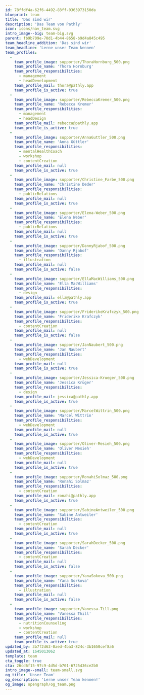 ```yaml
---
id: 78ffdf4a-62f6-4492-83ff-0363973150da
blueprint: team
title: 'Das sind wir'
description: 'Das Team von Pathly'
icon: icons/nav_team.svg
intro_image--big: team-big.svg
parent: fb9b709e-70d1-4b44-8658-b9d4a845c495
team_headline_addition: 'Das sind wir'
team_headline: 'Lerne unser Team kennen'
team_profiles:
  -
    team_profile_image: supporter/ThoraHornburg_500.png
    team_profile_name: 'Thora Hornburg'
    team_profile_responsibilities:
      - management
      - headDevelopment
    team_profile_mail: thora@pathly.app
    team_profile_is_active: true
  -
    team_profile_image: supporter/RebeccaKremer_500.png
    team_profile_name: 'Rebecca Kremer'
    team_profile_responsibilities:
      - management
      - headDesign
    team_profile_mail: rebecca@pathly.app
    team_profile_is_active: true
  -
    team_profile_image: supporter/AnnaGuttler_500.png
    team_profile_name: 'Anna Güttler'
    team_profile_responsibilities:
      - mentalHealthCoach
      - workshop
      - contentCreation
    team_profile_mail: null
    team_profile_is_active: true
  -
    team_profile_image: supporter/Christine_Farbe_500.png
    team_profile_name: 'Christine Deder'
    team_profile_responsibilities:
      - publicRelations
    team_profile_mail: null
    team_profile_is_active: true
  -
    team_profile_image: supporter/Elena-Weber_500.png
    team_profile_name: 'Elena Weber'
    team_profile_responsibilities:
      - publicRelations
    team_profile_mail: null
    team_profile_is_active: true
  -
    team_profile_image: supporter/DannyRjabof_500.png
    team_profile_name: 'Danny Rjabof'
    team_profile_responsibilities:
      - illustration
    team_profile_mail: null
    team_profile_is_active: false
  -
    team_profile_image: supporter/EllaMacWilliams_500.png
    team_profile_name: 'Ella MacWilliams'
    team_profile_responsibilities:
      - design
    team_profile_mail: ella@pathly.app
    team_profile_is_active: true
  -
    team_profile_image: supporter/FriderikeKrafczyk_500.png
    team_profile_name: 'Friderike Krafczyk'
    team_profile_responsibilities:
      - contentCreation
    team_profile_mail: null
    team_profile_is_active: false
  -
    team_profile_image: supporter/JanNaubert_500.png
    team_profile_name: 'Jan Naubert'
    team_profile_responsibilities:
      - webDevelopment
    team_profile_mail: null
    team_profile_is_active: true
  -
    team_profile_image: supporter/Jessica-Krueger_500.png
    team_profile_name: 'Jessica Krüger'
    team_profile_responsibilities:
      - design
    team_profile_mail: jessica@pathly.app
    team_profile_is_active: true
  -
    team_profile_image: supporter/MarcelWittrin_500.png
    team_profile_name: 'Marcel Wittrin'
    team_profile_responsibilities:
      - webDevelopment
    team_profile_mail: null
    team_profile_is_active: true
  -
    team_profile_image: supporter/Oliver-Mesieh_500.png
    team_profile_name: 'Oliver Mesieh'
    team_profile_responsibilities:
      - webDevelopment
    team_profile_mail: null
    team_profile_is_active: true
  -
    team_profile_image: supporter/RonahiSolmaz_500.png
    team_profile_name: 'Ronahi Solmaz'
    team_profile_responsibilities:
      - contentCreation
    team_profile_mail: ronahi@pathly.app
    team_profile_is_active: true
  -
    team_profile_image: supporter/SabineAntweiler_500.png
    team_profile_name: 'Sabine Antweiler'
    team_profile_responsibilities:
      - contentCreation
    team_profile_mail: null
    team_profile_is_active: true
  -
    team_profile_image: supporter/SarahDecker_500.png
    team_profile_name: 'Sarah Decker'
    team_profile_responsibilities:
      - contentCreation
    team_profile_mail: null
    team_profile_is_active: false
  -
    team_profile_image: supporter/YanaSokova_500.png
    team_profile_name: 'Yana Sorkova'
    team_profile_responsibilities:
      - illustration
    team_profile_mail: null
    team_profile_is_active: false
  -
    team_profile_image: supporter/Vanessa-Till.png
    team_profile_name: 'Vanessa Thill'
    team_profile_responsibilities:
      - nutritionCounseling
      - workshop
      - contentCreation
    team_profile_mail: null
    team_profile_is_active: true
updated_by: 3b7f2d63-0aed-4ba3-824c-3b1650cef8a6
updated_at: 1645013062
template: team
cta_toggle: true
cta: 26cd6f15-97c9-4d5d-b701-6725436ce2b0
intro_image--small: team-small.svg
og_title: 'Unser Team'
og_description: 'Lerne unser Team kennen!'
og_image: opengraph/og_team.png
---
```

